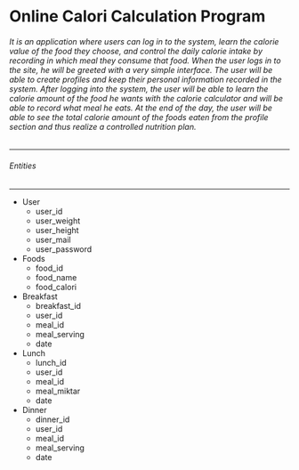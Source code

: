 # Online Calori Calculation Program

###### It is an application where users can log in to the system, learn the calorie value of the food they choose, and control the daily calorie intake by recording in which meal they consume that food. When the user logs in to the site, he will be greeted with a very simple interface. The user will be able to create profiles and keep their personal information recorded in the system. After logging into the system, the user will be able to learn the calorie amount of the food he wants with the calorie calculator and will be able to record what meal he eats. At the end of the day, the user will be able to see the total calorie amount of the foods eaten from the profile section and thus realize a controlled nutrition plan.
------------


###### Entities

------------


- User
  - user_id
  - user_weight
  - user_height
  - user_mail
  - user_password
- Foods
  - food_id
  - food_name
  - food_calori
- Breakfast
  - breakfast_id
  - user_id
  - meal_id
  - meal_serving
  - date
- Lunch
  - lunch_id
  - user_id
  - meal_id
  - meal_miktar
  - date
- Dinner
  - dinner_id
  - user_id
  - meal_id
  - meal_serving
  - date
